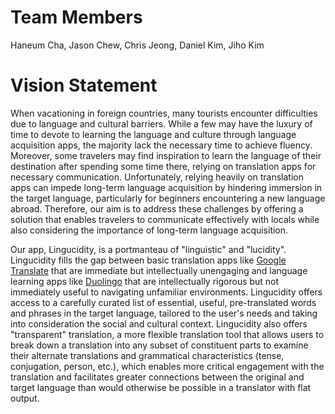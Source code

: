 # Team Members
Haneum Cha, Jason Chew, Chris Jeong, Daniel Kim, Jiho Kim
​
# Vision Statement
When vacationing in foreign countries, many tourists encounter difficulties due to language and cultural barriers. While a few may have the luxury of time to devote to learning the language and culture through language acquisition apps, the majority lack the necessary time to achieve fluency. Moreover, some travelers may find inspiration to learn the language of their destination after spending some time there, relying on translation apps for necessary communication. Unfortunately, relying heavily on translation apps can impede long-term language acquisition by hindering immersion in the target language, particularly for beginners encountering a new language abroad. Therefore, our aim is to address these challenges by offering a solution that enables travelers to communicate effectively with locals while also considering the importance of long-term language acquisition.

Our app, Lingucidity, is a portmanteau of "linguistic" and "lucidity". Lingucidity fills the gap between basic translation apps like [Google Translate](https://translate.google.com) that are immediate but intellectually unengaging and language learning apps like [Duolingo](https://www.duolingo.com) that are intellectually rigorous but not immediately useful to navigating unfamiliar environments. Lingucidity offers access to a carefully curated list of essential, useful, pre-translated words and phrases in the target language, tailored to the user's needs and taking into consideration the social and cultural context. Lingucidity also offers "transparent" translation, a more flexible translation tool that allows users to break down a translation into any subset of constituent parts to examine their alternate translations and grammatical characteristics (tense, conjugation, person, etc.), which enables more critical engagement with the translation and facilitates greater connections between the original and target language than would otherwise be possible in a translator with flat output.
